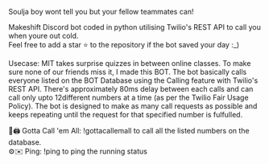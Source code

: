 Soulja boy wont tell you but your fellow teammates can!


Makeshift Discord bot coded in python utilising Twilio's REST API to call you when youre out cold.    
Feel free to add a star ⭐ to the repository if the bot saved your day :_)    
 
Usecase:
  MIT takes surprise quizzes in between online classes. To make sure none of our friends miss it, I made this BOT. The bot basically calls everyone listed on the BOT Database using the Calling feature with Twilio's REST API. There's approximately 80ms delay between each calls and can call only upto 12different numbers at a time (as per the Twilio Fair Usage Policy). The bot is designed to make as many call requests as possible and keeps repeating until the request for that specified number is fulfulled.
 
👩🖨️ Gotta Call 'em All: !gottacallemall to call all the listed numbers on the database.  
⚙️✉️ Ping: !ping to ping the running status 
